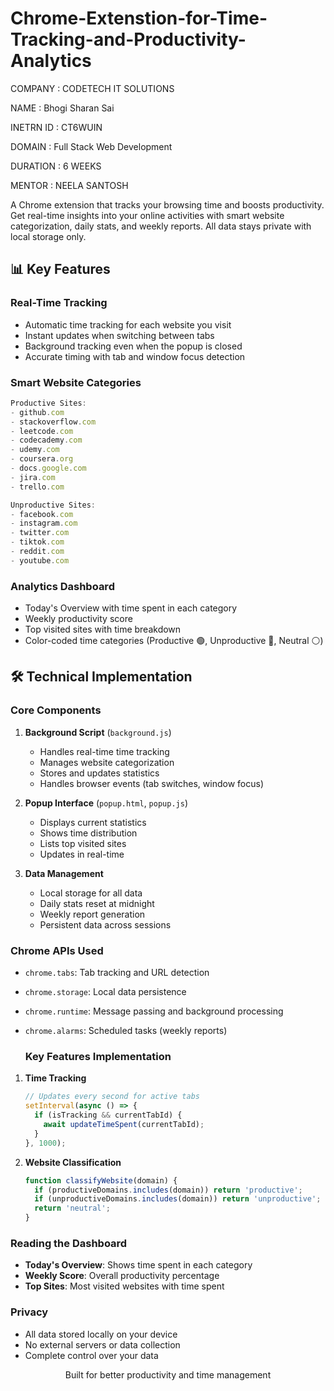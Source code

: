 # Chrome-Extenstion-for-Time-Tracking-and-Productivity-Analytics

COMPANY : CODETECH IT SOLUTIONS

NAME : Bhogi Sharan Sai

INETRN ID : CT6WUIN

DOMAIN : Full Stack Web Development

DURATION : 6 WEEKS

MENTOR : NEELA SANTOSH

A Chrome extension that tracks your browsing time and boosts productivity. Get real-time insights into your online activities with smart website categorization, daily stats, and weekly reports. All data stays private with local storage only.

## 📊 Key Features

### Real-Time Tracking
- Automatic time tracking for each website you visit
- Instant updates when switching between tabs
- Background tracking even when the popup is closed
- Accurate timing with tab and window focus detection

### Smart Website Categories
```javascript
Productive Sites:
- github.com
- stackoverflow.com
- leetcode.com
- codecademy.com
- udemy.com
- coursera.org
- docs.google.com
- jira.com
- trello.com

Unproductive Sites:
- facebook.com
- instagram.com
- twitter.com
- tiktok.com
- reddit.com
- youtube.com
```

### Analytics Dashboard
- Today's Overview with time spent in each category
- Weekly productivity score
- Top visited sites with time breakdown
- Color-coded time categories (Productive 🟢, Unproductive 🔴, Neutral ⚪)

## 🛠️ Technical Implementation

### Core Components
1. **Background Script** (`background.js`)
   - Handles real-time time tracking
   - Manages website categorization
   - Stores and updates statistics
   - Handles browser events (tab switches, window focus)

2. **Popup Interface** (`popup.html`, `popup.js`)
   - Displays current statistics
   - Shows time distribution
   - Lists top visited sites
   - Updates in real-time

3. **Data Management**
   - Local storage for all data
   - Daily stats reset at midnight
   - Weekly report generation
   - Persistent data across sessions

### Chrome APIs Used
- `chrome.tabs`: Tab tracking and URL detection
- `chrome.storage`: Local data persistence
- `chrome.runtime`: Message passing and background processing
- `chrome.alarms`: Scheduled tasks (weekly reports)

  ### Key Features Implementation
1. **Time Tracking**
   ```javascript
   // Updates every second for active tabs
   setInterval(async () => {
     if (isTracking && currentTabId) {
       await updateTimeSpent(currentTabId);
     }
   }, 1000);
   ```

2. **Website Classification**
   ```javascript
   function classifyWebsite(domain) {
     if (productiveDomains.includes(domain)) return 'productive';
     if (unproductiveDomains.includes(domain)) return 'unproductive';
     return 'neutral';
   }

### Reading the Dashboard
- **Today's Overview**: Shows time spent in each category
- **Weekly Score**: Overall productivity percentage
- **Top Sites**: Most visited websites with time spent

### Privacy
- All data stored locally on your device
- No external servers or data collection
- Complete control over your data

<p align="center">Built for better productivity and time management</p>
